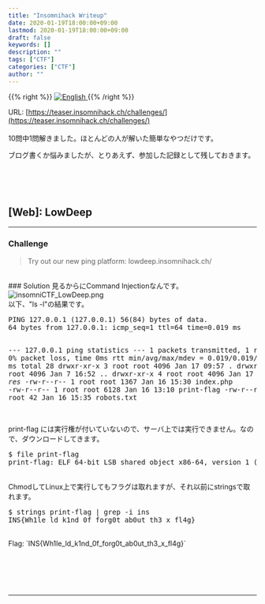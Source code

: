 ```yaml
---
title: "Insomnihack Writeup"
date: 2020-01-19T18:00:00+09:00
lastmod: 2020-01-19T18:00:00+09:00
draft: false
keywords: []
description: ""
tags: ["CTF"]
categories: ["CTF"]
author: ""
---
```

{{% right %}}
<a href="https://translate.google.com/translate?hl=en&sl=ja&tl=en&u=https%3A%2F%2Fcaptureamerica.github.io%2Fwriteups%2Fpost%2Finsomnictf_2020%2F">
<img src="https://captureamerica.github.io/writeups/img/En.png" alt="English">
</a>
{{% /right %}}

URL: [https://teaser.insomnihack.ch/challenges/](https://teaser.insomnihack.ch/challenges/)
<br /><br />
10問中1問解きました。ほとんどの人が解いた簡単なやつだけです。


ブログ書くか悩みましたが、とりあえず、参加した記録として残しておきます。
<br /><br />



<br /><br />
## [Web]: LowDeep
- - -
### Challenge
> Try out our new ping platform: lowdeep.insomnihack.ch/


<br />
### Solution
見るからにCommand Injectionなんです。

<img src="https://captureamerica.github.io/writeups/img/insomniCTF_LowDeep.png" alt="insomniCTF_LowDeep.png">

<br />
以下、"ls -l"の結果です。
<pre>
PING 127.0.0.1 (127.0.0.1) 56(84) bytes of data.
64 bytes from 127.0.0.1: icmp_seq=1 ttl=64 time=0.019 ms

--- 127.0.0.1 ping statistics ---
1 packets transmitted, 1 received, 0% packet loss, time 0ms
rtt min/avg/max/mdev = 0.019/0.019/0.019/0.000 ms
total 28
drwxr-xr-x 3 root root 4096 Jan 17 09:57 .
drwxr-xr-x 3 root root 4096 Jan 7 16:52 ..
drwxr-xr-x 4 root root 4096 Jan 17 09:57 _res_
-rw-r--r-- 1 root root 1367 Jan 16 15:30 index.php
-rw-r--r-- 1 root root 6128 Jan 16 13:10 print-flag
-rw-r--r-- 1 root root 42 Jan 16 15:35 robots.txt
</pre>

<br />
print-flag には実行権が付いていないので、サーバ上では実行できません。なので、ダウンロードしてきます。

<pre>
$ file print-flag
print-flag: ELF 64-bit LSB shared object x86-64, version 1 (SYSV), dynamically linked, interpreter /lib64/l, for GNU/Linux 3.2.0, BuildID[sha1]=72c589834f878a6a3267944f305c29166a1ace8b, stripped
</pre>

<br />
ChmodしてLinux上で実行してもフラグは取れますが、それ以前にstringsで取れます。

<pre>
$ strings print-flag | grep -i ins
INS{Wh1le_ld_k1nd_0f_forg0t_ab0ut_th3_x_fl4g}
</pre>


<br />
Flag: `INS{Wh1le_ld_k1nd_0f_forg0t_ab0ut_th3_x_fl4g}`


<br /><br />
<br /><br />
- - -
<br /><br />
<br /><br />

